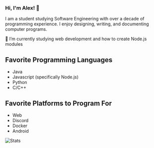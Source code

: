 ### Hi, I'm Alex! 👋
I am a student studying Software Engineering with over a decade of programming experience. I enjoy designing, writing, and documenting computer programs. 

🌱 I’m currently studying web development and how to create Node.js modules

## Favorite Programming Languages
- Java
- Javascript (specifically Node.js)
- Python
- C/C++

## Favorite Platforms to Program For
- Web
- Discord
- Docker
- Android

![Stats](https://github-readme-stats.vercel.app/api?username=alexsmbaratti&show_icons=true&theme=dark)

<!--
**alexsmbaratti/alexsmbaratti** is a ✨ _special_ ✨ repository because its `README.md` (this file) appears on your GitHub profile.

Here are some ideas to get you started:

- 🔭 I’m currently working on ...
- 🌱 I’m currently learning ...
- 👯 I’m looking to collaborate on ...
- 🤔 I’m looking for help with ...
- 💬 Ask me about ...
- 📫 How to reach me: ...
- 😄 Pronouns: ...
- ⚡ Fun fact: ...
-->
